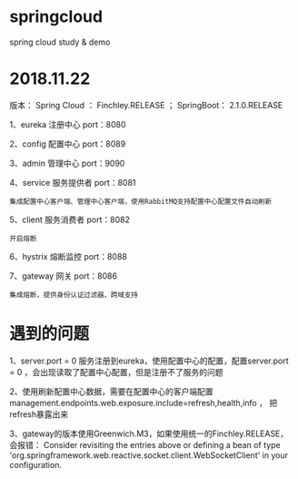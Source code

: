 # springcloud
spring cloud study &amp; demo

# 2018.11.22
版本：
	Spring Cloud ： Finchley.RELEASE ； SpringBoot： 2.1.0.RELEASE

1、eureka 注册中心 port：8080

2、config 配置中心 port：8089

3、admin 管理中心 port：9090

4、service 服务提供者 port：8081

	集成配置中心客户端、管理中心客户端，使用RabbitMQ支持配置中心配置文件自动刷新

5、client 服务消费者 port：8082

	开启熔断
   
6、hystrix 熔断监控 port：8088

7、gateway 网关 port：8086

	集成熔断，提供身份认证过滤器、跨域支持
   
# 遇到的问题

1、server.port = 0
   服务注册到eureka，使用配置中心的配置，配置server.port = 0 ，会出现读取了配置中心配置，但是注册不了服务的问题

2、使用刷新配置中心数据，需要在配置中心的客户端配置management.endpoints.web.exposure.include=refresh,health,info ， 把refresh暴露出来

3、gateway的版本使用Greenwich.M3，如果使用统一的Finchley.RELEASE，会报错：
   Consider revisiting the entries above or defining a bean of type 'org.springframework.web.reactive.socket.client.WebSocketClient' in your configuration.
